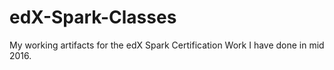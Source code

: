 # edX-Spark-Classes
My working artifacts for the edX Spark Certification Work I have done in mid 2016.
